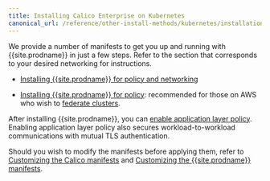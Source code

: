 ```yaml
---
title: Installing Calico Enterprise on Kubernetes
canonical_url: /reference/other-install-methods/kubernetes/installation/
---
```


We provide a number of manifests to get you up and running with {{site.prodname}} in
just a few steps. Refer to the section that corresponds to your desired networking
for instructions.

- [Installing {{site.prodname}} for policy and networking](calico)

- [Installing {{site.prodname}} for policy](other): recommended for those on AWS who wish to
  [federate clusters]({{site.baseurl}}/networking/federation/index).

After installing {{site.prodname}}, you can [enable application layer policy]({{site.baseurl}}/getting-started/kubernetes/installation/app-layer-policy).
Enabling application layer policy also secures workload-to-workload communications with mutual
TLS authentication.

Should you wish to modify the manifests before applying them, refer to
[Customizing the Calico manifests](config-options) and
[Customizing the {{site.prodname}} manifests](hosted/cnx/cnx).
